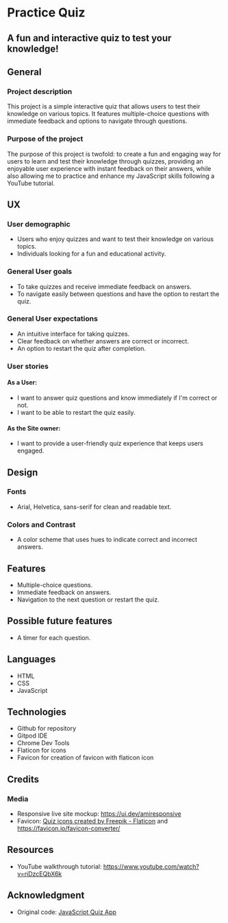 # Practice Quiz
## A fun and interactive quiz to test your knowledge!


## General

### Project description

This project is a simple interactive quiz that allows users to test their knowledge on various topics. It features multiple-choice questions with immediate feedback and options to navigate through questions.

### Purpose of the project

The purpose of this project is twofold: to create a fun and engaging way for users to learn and test their knowledge through quizzes, providing an enjoyable user experience with instant feedback on their answers, while also allowing me to practice and enhance my JavaScript skills following a YouTube tutorial.

## UX 

### User demographic 

- Users who enjoy quizzes and want to test their knowledge on various topics.
- Individuals looking for a fun and educational activity.

### General User goals 

- To take quizzes and receive immediate feedback on answers.
- To navigate easily between questions and have the option to restart the quiz.

### General User expectations 

- An intuitive interface for taking quizzes.
- Clear feedback on whether answers are correct or incorrect.
- An option to restart the quiz after completion.

### User stories 

#### As a User: 

- I want to answer quiz questions and know immediately if I'm correct or not.
- I want to be able to restart the quiz easily.

#### As the Site owner:

- I want to provide a user-friendly quiz experience that keeps users engaged.

## Design 

### Fonts

- Arial, Helvetica, sans-serif for clean and readable text.

### Colors and Contrast 

- A color scheme that uses hues to indicate correct and incorrect answers.

## Features 

- Multiple-choice questions.
- Immediate feedback on answers.
- Navigation to the next question or restart the quiz.

## Possible future features 

- A timer for each question.

## Languages 

- HTML
- CSS
- JavaScript

## Technologies 

- Github for repository 
- Gitpod IDE
- Chrome Dev Tools 
- Flaticon for icons 
- Favicon for creation of favicon with flaticon icon 

## Credits

### Media

- Responsive live site mockup: https://ui.dev/amiresponsive 
- Favicon: <a href="https://www.flaticon.com/free-icons/quiz" title="quiz icons">Quiz icons created by Freepik - Flaticon</a> and https://favicon.io/favicon-converter/ 

## Resources 

- YouTube walkthrough tutorial: https://www.youtube.com/watch?v=riDzcEQbX6k

## Acknowledgment

- Original code: [JavaScript Quiz App](https://github.com/WebDevSimplified/JavaScript-Quiz-App)